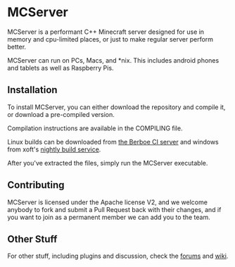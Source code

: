 MCServer
========

MCServer is a performant C++ Minecraft server designed for use in memory and cpu-limited places, or just to make regular server perform better.

MCServer can run on PCs, Macs, and *nix. This includes android phones and tablets as well as Raspberry Pis. 

Installation
------------

To install MCServer, you can either download the repository and compile it, or download a pre-compiled version.

Compilation instructions are available in the COMPILING file.

Linux builds can be downloaded from [the Berboe CI server](http://ci.berboe.co.uk) and windows from xoft's [nightly build service](mc-server.xoft.cz).

After you've extracted the files, simply run the MCServer executable.

Contributing
------------

MCServer is licensed under the Apache license V2, and we welcome anybody to fork and submit a Pull Request back with their changes, and if you want to join as a permanent member we can add you to the team.

Other Stuff
-----------

For other stuff, including plugins and discussion, check the [forums](http://forum.mc-server.org) and [wiki](https://github.com/mc-server/MCServer/wiki).
